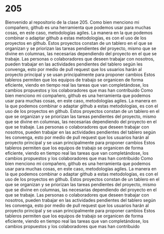 # 205
Bienvenido al repositorio de la clase 205.
Como bien menciono mi compañero, github es una herramienta que podemos usar para muchas cosas, en este caso, metodologías agiles. La manera en la que podemos combinar o adaptar github a estas metodologías, es con el uso de los proyectos en github. 
Estos proyectos constan de un tablero en el que se organizan y se priorizan las tareas pendientes del proyecto, mismo que se divine en columnas, las necesarias dependiendo del proyecto en el que se trabaje. 
Las personas o colaboradores que deseen trabajar con nosotros, pueden trabajar en las actividades pendientes del tablero según les convenga, esto por medio de pull request que los usuarios harán al proyecto principal y se usan principalmente para proponer cambios
Estos tableros permiten que los equipos de trabajo se organicen de forma eficiente, viendo en tiempo real las tareas que van completándose, los cambios propuestos y los colaboradores que mas han contribuido 
Como bien menciono mi compañero, github es una herramienta que podemos usar para muchas cosas, en este caso, metodologías agiles. La manera en la que podemos combinar o adaptar github a estas metodologías, es con el uso de los proyectos en github. 
Estos proyectos constan de un tablero en el que se organizan y se priorizan las tareas pendientes del proyecto, mismo que se divine en columnas, las necesarias dependiendo del proyecto en el que se trabaje. 
Las personas o colaboradores que deseen trabajar con nosotros, pueden trabajar en las actividades pendientes del tablero según les convenga, esto por medio de pull request que los usuarios harán al proyecto principal y se usan principalmente para proponer cambios
Estos tableros permiten que los equipos de trabajo se organicen de forma eficiente, viendo en tiempo real las tareas que van completándose, los cambios propuestos y los colaboradores que mas han contribuido 
Como bien menciono mi compañero, github es una herramienta que podemos usar para muchas cosas, en este caso, metodologías agiles. La manera en la que podemos combinar o adaptar github a estas metodologías, es con el uso de los proyectos en github. 
Estos proyectos constan de un tablero en el que se organizan y se priorizan las tareas pendientes del proyecto, mismo que se divine en columnas, las necesarias dependiendo del proyecto en el que se trabaje. 
Las personas o colaboradores que deseen trabajar con nosotros, pueden trabajar en las actividades pendientes del tablero según les convenga, esto por medio de pull request que los usuarios harán al proyecto principal y se usan principalmente para proponer cambios
Estos tableros permiten que los equipos de trabajo se organicen de forma eficiente, viendo en tiempo real las tareas que van completándose, los cambios propuestos y los colaboradores que mas han contribuido 
